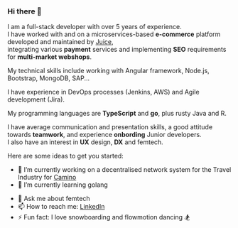 ### Hi there 👋  

I am a full-stack developer with over 5 years of experience.  
I have worked with and on a microservices-based **e-commerce** platform developed and maintained by [Juice](https://www.juice.com.hr/),  
integrating various **payment** services and implementing **SEO** requirements for **multi-market webshops**.  

My technical skills include working with Angular framework, Node.js, Bootstrap, MongoDB, SAP...
    
I have experience in DevOps processes (Jenkins, AWS) and Agile development (Jira).
 
My programming languages are **TypeScript** and **go**, plus rusty Java and R.     
  
I have average communication and presentation skills, a good attitude towards **teamwork**, and experience **onbording** Junior developers.   
I also have an interest in **UX** design, **DX** and femtech.

Here are some ideas to get you started:

- 🔭 I’m currently working on a decentralised network system for the Travel Industry for [Camino](https://camino.network/)  
- 🌱 I’m currently learning golang
<!--  👯 I’m looking to collaborate on 
- 🤔 I’m looking for help with SEO -->
- 💬 Ask me about femtech
- 📫 How to reach me: [LinkedIn](https://www.linkedin.com/in/vjera-turk/)
- ⚡ Fun fact: I love snowboarding and flowmotion dancing 🏂

<!---
## My projects per categories

### Distributed systems
- BMO
- Megamerger
- Camino project

### Machine learning and Big Data analysis   
- Linear Regression
- K-mean
- Master's theme

### Embaded systems
- SMS light 
- Moving Compass

## UX
- Menu research
-->
